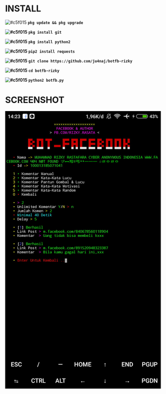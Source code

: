 # INSTALL

![#c5f015](https://imgrp2.xiaolee.net/i/aHR0cHM6Ly9wbGFjZWhvbGQuaXQvMTUvYzVmMDE1LzAwMDAwMD90ZXh0PSs=.jpg) <b>`pkg update && pkg upgrade`

![#c5f015](https://imgrp2.xiaolee.net/i/aHR0cHM6Ly9wbGFjZWhvbGQuaXQvMTUvYzVmMDE1LzAwMDAwMD90ZXh0PSs=.jpg) `pkg install git`

![#c5f015](https://imgrp2.xiaolee.net/i/aHR0cHM6Ly9wbGFjZWhvbGQuaXQvMTUvYzVmMDE1LzAwMDAwMD90ZXh0PSs=.jpg) `pkg install python2`

![#c5f015](https://imgrp2.xiaolee.net/i/aHR0cHM6Ly9wbGFjZWhvbGQuaXQvMTUvYzVmMDE1LzAwMDAwMD90ZXh0PSs=.jpg) `pip2 install requests`

![#c5f015](https://imgrp2.xiaolee.net/i/aHR0cHM6Ly9wbGFjZWhvbGQuaXQvMTUvYzVmMDE1LzAwMDAwMD90ZXh0PSs=.jpg) `git clone https://github.com/ju4naj/botfb-rizky`

![#c5f015](https://imgrp2.xiaolee.net/i/aHR0cHM6Ly9wbGFjZWhvbGQuaXQvMTUvYzVmMDE1LzAwMDAwMD90ZXh0PSs=.jpg) <b>`cd botfb-rizky`

![#c5f015](https://imgrp2.xiaolee.net/i/aHR0cHM6Ly9wbGFjZWhvbGQuaXQvMTUvYzVmMDE1LzAwMDAwMD90ZXh0PSs=.jpg) `python2 botfb.py`

# SCREENSHOT

![Test Image 1](bot.jpg)
